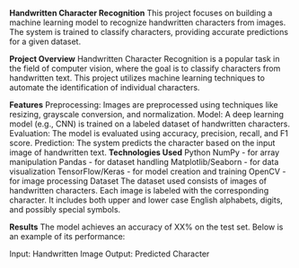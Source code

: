 **Handwritten Character Recognition**
This project focuses on building a machine learning model to recognize handwritten characters from images. The system is trained to classify characters, providing accurate predictions for a given dataset.

**Project Overview**
Handwritten Character Recognition is a popular task in the field of computer vision, where the goal is to classify characters from handwritten text. This project utilizes machine learning techniques to automate the identification of individual characters.

**Features**
Preprocessing: Images are preprocessed using techniques like resizing, grayscale conversion, and normalization.
Model: A deep learning model (e.g., CNN) is trained on a labeled dataset of handwritten characters.
Evaluation: The model is evaluated using accuracy, precision, recall, and F1 score.
Prediction: The system predicts the character based on the input image of handwritten text.
**Technologies Used**
Python
NumPy - for array manipulation
Pandas - for dataset handling
Matplotlib/Seaborn - for data visualization
TensorFlow/Keras - for model creation and training
OpenCV - for image processing
Dataset
The dataset used consists of images of handwritten characters. Each image is labeled with the corresponding character. It includes both upper and lower case English alphabets, digits, and possibly special symbols.

**Results**
The model achieves an accuracy of XX% on the test set. Below is an example of its performance:

Input: Handwritten Image
Output: Predicted Character
